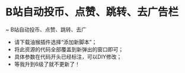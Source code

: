 # B站自动投币、点赞、跳转、去广告栏
~ B站自动投币、点赞、跳转、去广
- 请下载油猴插件选择“添加新脚本”；
- 将此资源的代码全部覆盖到新弹出的窗口即可；
- 具体参数在代码开头已经标注，可以DIY修改；
- 等我升到6级了就不更新了！
